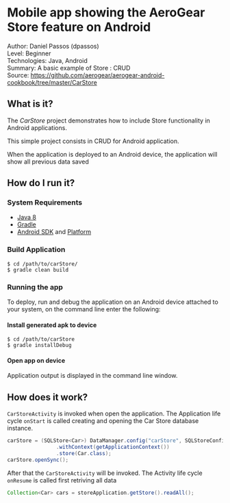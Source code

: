 # Mobile app showing the AeroGear Store feature on Android

Author: Daniel Passos (dpassos)   
Level: Beginner   
Technologies: Java, Android   
Summary: A basic example of Store : CRUD   
Source: https://github.com/aerogear/aerogear-android-cookbook/tree/master/CarStore   

## What is it?

The _CarStore_ project demonstrates how to include Store functionality in Android applications.

This simple project consists in CRUD for Android application.

When the application is deployed to an Android device, the application will show all previous data saved

## How do I run it?

### System Requirements

* [Java 8](http://www.oracle.com/technetwork/java/javase/downloads/index.html)
* [Gradle](http://www.gradle.org/)
* [Android SDK](https://developer.android.com/sdk/index.html) and [Platform](http://developer.android.com/tools/revisions/platforms.html)

### Build Application

```shell
$ cd /path/to/carStore/
$ gradle clean build
```

### Running the app

To deploy, run and debug the application on an Android device attached to your system, on the command line enter the following:

#### Install generated apk to device

```shell
$ cd /path/to/carStore
$ gradle installDebug
```

#### Open app on device

Application output is displayed in the command line window.

## How does it work?

```CarStoreActivity``` is invoked when open the application. The Application life cycle ```onStart``` is called creating and opening the Car Store database instance.

```java
carStore = (SQLStore<Car>) DataManager.config("carStore", SQLStoreConfiguration.class)
                .withContext(getApplicationContext())
                .store(Car.class);
carStore.openSync();                
```

After that the ```CarStoreActivity``` will be invoked. The Activity life cycle ```onResume``` is called first retriving all data

```java
Collection<Car> cars = storeApplication.getStore().readAll();
```
